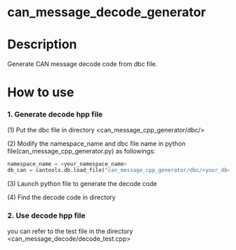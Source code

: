 # can_message_decode_generator
# Description
  Generate CAN message decode code from dbc file.
# How to use
### 1. Generate decode hpp file
(1) Put the dbc file in directory <can_message_cpp_generator/dbc/>

(2) Modify the namespace_name and dbc file name in python file(can_message_cpp_generator.py) as followings:
```python
namespace_name = <your_namespace_name>
db_can = cantools.db.load_file("can_message_cpp_generator/dbc/<your_dbc_file_name>.dbc")
```
(3) Launch python file to generate the decode code

(4) Find the decode code in directory <output> 

### 2. Use decode hpp file
you can refer to the test file in the directory <can_message_decode/decode_test.cpp> 
